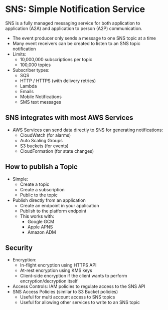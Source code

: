 # SNS: Simple Notification Service

SNS is a fully managed messaging service for both application to application (A2A) and application to person (A2P) communication.

- The event producer only sends a message to one SNS topic at a time
- Many event receivers can be created to listen to an SNS topic notification
- Limits:
  - 10,000,000 subscriptions per topic
  - 100,000 topics
- Subscriber types:
  - SQS
  - HTTP / HTTPS (with delivery retries)
  - Lambda
  - Emails
  - Mobile Notifications
  - SMS text messages

## SNS integrates with most AWS Services

- AWS Services can send data directly to SNS for generating notifications:
  - CloudWatch (for alarms)
  - Auto Scaling Groups
  - S3 buckets (for events)
  - CloudFormation (for state changes)

## How to publish a Topic

- Simple:
  - Create a topic
  - Create a subscription
  - Public to the topic
- Publish directly from an application
  - Create an endpoint in your application
  - Publish to the platform endpoint
  - This works with:
    - Google GCM
    - Apple APNS
    - Amazon ADM

## Security

- Encryption:
  - In-flight encryption using HTTPS API
  - At-rest encryption using KMS keys
  - Client-side encryption if the client wants to perform encryption/decryption itself
- Access Controls: IAM policies to regulate access to the SNS API
- SNS Access Policies (similar to S3 Bucket policies)
  - Useful for multi account access to SNS topics
  - Useful for allowing other services to write to an SNS topic
